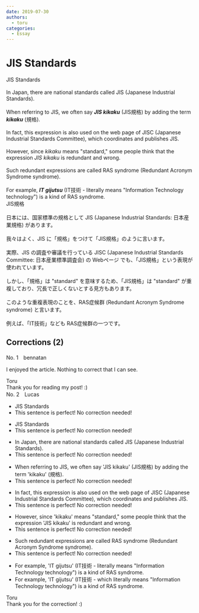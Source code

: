```yaml
---
date: 2019-07-30
authors:
  - toru
categories:
  - Essay
---
```


<h1 id="subject_show">JIS Standards</h1>
<div class="date" hidden>Jul 30, 2019 15:08</div>
<div id="post"><div id="body_show_ori">
JIS Standards<br/><br/>In Japan, there are national standards called JIS (Japanese Industrial Standards).<br/><br/>When referring to JIS, we often say <strong><em>JIS kikaku</em></strong> (JIS規格) by adding the term <strong><em>kikaku</em></strong> (規格).<br/><br/>In fact, this expression is also used on the web page of JISC (Japanese Industrial Standards Committee), which coordinates and publishes JIS.<br/><br/>However, since <em>kikaku</em> means "standard," some people think that the expression <em>JIS kikaku</em> is redundant and wrong.<br/><br/>Such redundant expressions are called RAS syndrome (Redundant Acronym Syndrome syndrome).<br/><br/>For example, <strong><em>IT gijutsu</em></strong> (IT技術 - literally means "Information Technology technology") is a kind of RAS syndrome.
</div></div>

<!-- more -->

<div id="post_ja"><div id="body_show_mo">
JIS規格<br/><br/>日本には、国家標準の規格として JIS (Japanese Industrial Standards: 日本産業規格) があります。<br/><br/>我々はよく、JIS に「規格」をつけて「JIS規格」のように言います。<br/><br/>実際、JIS の調査や審議を行っている JISC (Japanese Industrial Standards Committee: 日本産業標準調査会) の Webページ でも、「JIS規格」という表現が使われています。<br/><br/>しかし、「規格」は "standard" を意味するため、「JIS規格」は "standard" が重複しており、冗長で正しくないとする見方もあります。<br/><br/>このような重複表現のことを、RAS症候群 (Redundant Acronym Syndrome syndrome) と言います。<br/><br/>例えば、「IT技術」なども RAS症候群の一つです。
</div></div>

## Corrections (2)
<div id="block"><div class="first_name"> No. 1　<span class="just_name">bennatan</span></div><div id="block2">
<p class="comment_small">
 I enjoyed the article.  Nothing to correct that I can see.
</p>

</div><div class="name"><span class="just_name">Toru</span><br>
Thank you for reading my post! :)
</div>
</div>
<div id="block"><div class="first_name"> No. 2　<span class="just_name">Lucas</span></div><div id="block2">
<ul class="correction_field">
<li class="incorrect">JIS Standards</li>
<li class="corrected perfect">This sentence is perfect! No correction needed!</li>
</ul>
<ul class="correction_field">
<li class="incorrect">JIS Standards</li>
<li class="corrected perfect">This sentence is perfect! No correction needed!</li>
</ul>
<ul class="correction_field">
<li class="incorrect">In Japan, there are national standards called JIS (Japanese Industrial Standards).</li>
<li class="corrected perfect">This sentence is perfect! No correction needed!</li>
</ul>
<ul class="correction_field">
<li class="incorrect">When referring to JIS, we often say 'JIS kikaku' (JIS規格) by adding the term 'kikaku' (規格).</li>
<li class="corrected perfect">This sentence is perfect! No correction needed!</li>
</ul>
<ul class="correction_field">
<li class="incorrect">In fact, this expression is also used on the web page of JISC (Japanese Industrial Standards Committee), which coordinates and publishes JIS.</li>
<li class="corrected perfect">This sentence is perfect! No correction needed!</li>
</ul>
<ul class="correction_field">
<li class="incorrect">However, since 'kikaku' means "standard," some people think that the expression 'JIS kikaku' is redundant and wrong.</li>
<li class="corrected perfect">This sentence is perfect! No correction needed!</li>
</ul>
<ul class="correction_field">
<li class="incorrect">Such redundant expressions are called RAS syndrome (Redundant Acronym Syndrome syndrome).</li>
<li class="corrected perfect">This sentence is perfect! No correction needed!</li>
</ul>
<ul class="correction_field">
<li class="incorrect">For example, 'IT gijutsu' (IT技術 - literally means "Information Technology technology") is a kind of RAS syndrome.</li>
<li class="corrected correct">
For example, 'IT gijutsu' (IT技術 - <span class="f_blue">which</span> literally means "Information Technology technology") is a kind of RAS syndrome.
</li>
</ul>
</div><div class="name"><span class="just_name">Toru</span><br>
Thank you for the correction! :)
</div>
</div>
